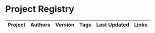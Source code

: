 # Project Registry

| Project | Authors | Version | Tags | Last Updated | Links |
|---------|---------|---------|------|--------------|-------|

<script>
document.addEventListener('DOMContentLoaded', function() {
    const table = document.querySelector('table');
    const input = document.createElement('input');
    input.type = 'text';
    input.placeholder = 'Search projects...';
    input.style.marginBottom = '10px';
    input.style.width = '100%';
    input.style.padding = '8px';
    table.parentNode.insertBefore(input, table);

    input.addEventListener('keyup', function() {
        const filter = input.value.toLowerCase();
        const rows = table.querySelectorAll('tbody tr');
        
        rows.forEach(row => {
            const text = row.textContent.toLowerCase();
            row.style.display = text.includes(filter) ? '' : 'none';
        });
    });
});
</script>
